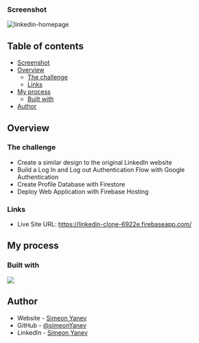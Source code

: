 ### Screenshot

![linkedin-homepage](https://user-images.githubusercontent.com/116998052/231741184-59a20357-5732-45c3-8601-fa9705066bb3.png)

## Table of contents

- [Screenshot](#screenshot)
- [Overview](#overview)
  - [The challenge](#the-challenge)
  - [Links](#links)
- [My process](#my-process)
  - [Built with](#built-with)
- [Author](#author)

## Overview

### The challenge

- Create a similar design to the original LinkedIn website
- Build a Log In and Log out Authentication Flow with Google Authentication
- Create Profile Database with Firestore
- Deploy Web Application with Firebase Hosting

### Links

- Live Site URL: https://linkedin-clone-6922e.firebaseapp.com/

## My process

### Built with

<p align="left">
  <a href="https://skillicons.dev">
    <img src="https://skillicons.dev/icons?i=react,css,redux,firebase,mui" />
  </a>
</p>

## Author

- Website - [Simeon Yanev](https://simeonyanev.com/)
- GitHub - [@simeonYanev](https://github.com/simeonYanev)
- LinkedIn - [Simeon Yanev](https://www.linkedin.com/in/simeonyanev/)
